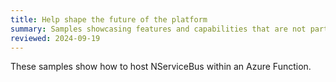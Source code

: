 ```yaml
---
title: Help shape the future of the platform
summary: Samples showcasing features and capabilities that are not part of the platform
reviewed: 2024-09-19
---
```


These samples show how to host NServiceBus within an Azure Function.
